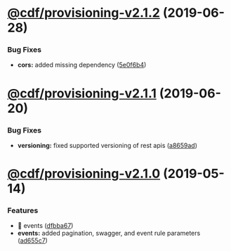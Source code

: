 # [@cdf/provisioning-v2.1.2](https://git-codecommit.us-west-2.amazonaws.com/v1/repos/cdf-core/compare/@cdf/provisioning-v2.1.1...@cdf/provisioning-v2.1.2) (2019-06-28)


### Bug Fixes

* **cors:** added missing dependency ([5e0f6b4](https://git-codecommit.us-west-2.amazonaws.com/v1/repos/cdf-core/commit/5e0f6b4))

# [@cdf/provisioning-v2.1.1](https://git-codecommit.us-west-2.amazonaws.com/v1/repos/cdf-core/compare/@cdf/provisioning-v2.1.0...@cdf/provisioning-v2.1.1) (2019-06-20)


### Bug Fixes

* **versioning:** fixed supported versioning of rest apis ([a8659ad](https://git-codecommit.us-west-2.amazonaws.com/v1/repos/cdf-core/commit/a8659ad))

# [@cdf/provisioning-v2.1.0](https://git-codecommit.us-west-2.amazonaws.com/v1/repos/cdf-core/compare/@cdf/provisioning-v2.0.0...@cdf/provisioning-v2.1.0) (2019-05-14)


### Features

* 🎸 events ([dfbba67](https://git-codecommit.us-west-2.amazonaws.com/v1/repos/cdf-core/commit/dfbba67))
* **events:** added pagination, swagger, and event rule parameters ([ad655c7](https://git-codecommit.us-west-2.amazonaws.com/v1/repos/cdf-core/commit/ad655c7))
